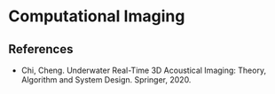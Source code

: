 # Computational Imaging



## References
- Chi, Cheng. Underwater Real-Time 3D Acoustical Imaging: Theory, Algorithm and System Design. Springer, 2020.
